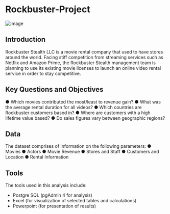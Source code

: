 # Rockbuster-Project
![image](https://github.com/isaac-otubanjo/Rockbusterproject/assets/145198177/8ee855f8-b22e-4836-a2b2-f18af5ab382d)

## Introduction
Rockbuster Stealth LLC is a movie rental company that used to have stores around the world. Facing stiff competition from streaming services such as Netflix and Amazon Prime, the Rockbuster Stealth management team is planning to use its existing movie licenses to launch an online video rental service in order to stay competitive.

## Key Questions and Objectives
● Which movies contributed the most/least to revenue gain?
● What was the average rental duration for all videos?
● Which countries are Rockbuster customers based in?
● Where are customers with a high lifetime value based?
● Do sales figures vary between geographic regions?

## Data
The dataset comprises of information on the following parameters:
● Movies
● Actors
● Movie Revenue
● Stores and Staff
● Customers and Location
● Rental Information

## Tools
The tools used in this analysis include:
- Postgre SQL (pgAdmin 4 for analysis)
- Excel (for visualization of selected tables and calculations)
- Powerpoint (for presentation of results)
